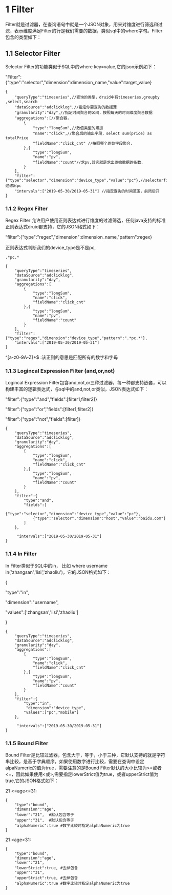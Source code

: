 # 1 Filter

Filter就是过滤器，在查询语句中就是一个JSON对象，用来对维度进行筛选和过滤，表示维度满足Filter的行是我们需要的数据，类似sql中的where字句。Filter包含的类型如下：

## 1.1 Selector Filter

Selector Filter的功能类似于SQL中的where key=value,它的json示例如下：

"Filter":{"type":"selector","dimension":dimension_name,"value":target_value}

```
{
    "queryType":"timeseries",//查询的类型，druid中有timeseries,groupby ,select,search
    "dataSource":"adclicklog",//指定你要查询的数据源
    "granularity":"day",//指定时间聚合的区间，按照每天的时间维度聚合数据
    "aggregations":[//聚合器，
        {
            "type":"longSum",//数值类型的累加
            "name":"click",//聚合后的输出字段，select sum(price) as totalPrice
            "fieldName":"click_cnt" //按照哪个原始字段聚合，
        },{
            "type":"longSum",
            "name":"pv",
            "fieldName":"count"//求pv,其实就是求出原始数据的条数，
        }
    ],
    "filter":{"type":"selector","dimension":"device_type","value":"pc"},//selectorfilter过滤出pc
    "intervals":["2019-05-30/2019-05-31"] //指定查询的时间范围，前闭后开
}
```

### 1.1.2 Regex Filter

Regex Filter 允许用户使用正则表达式进行维度的过滤筛选，任何java支持的标准正则表达式druid都支持，它的JSON格式如下：

“filter":{"type":"regex","dimension":dimension_name,"pattern":regex}

正则表达式判断我们的device_type是不是pc,

```
.*pc.*
```

```
{
    "queryType":"timeseries",
    "dataSource":"adclicklog",
    "granularity":"day",
    "aggregations":[
        {
            "type":"longSum",
            "name":"click",
            "fieldName":"click_cnt"
        },{
            "type":"longSum",
            "name":"pv",
            "fieldName":"count"
        }
    ],
    "filter":{"type":"regex","dimension":"device_type","pattern":".*pc.*"},
    "intervals":["2019-05-30/2019-05-31"]
}
```

^[a-z0-9A-Z]+$ :该正则的意思是匹配所有的数字和字母

### 1.1.3 Logincal Expression Filter (and,or,not)

Logincal Expression Filter包含and,not,or三种过滤器，每一种都支持嵌套，可以构建丰富的逻辑表达式，与sql中的and,not,or类似，JSON表达式如下：

"filter":{"type":"and","fields":[filter1,filter2]}

"filter":{"type":"or","fields":[filter1,filter2]}

"filter":{"type":"not","fields":[filter]}

```
{
    "queryType":"timeseries",
    "dataSource":"adclicklog",
    "granularity":"day",
    "aggregations":[
        {
            "type":"longSum",
            "name":"click",
            "fieldName":"click_cnt"
        },{
            "type":"longSum",
            "name":"pv",
            "fieldName":"count"
        }
    ],
    "filter":{
        "type":"and",
        "fields":[
            {"type":"selector","dimension":"device_type","value":"pc"},
            {"type":"selector","dimension":"host","value":"baidu.com"}
        ]
    },
    
     "intervals":["2019-05-30/2019-05-31"]
}
```



### 1.1.4 In Filter

In Filter类似于SQL中的in， 比如 where username in('zhangsan','lisi','zhaoliu')，它的JSON格式如下：

{

"type":"in",

"dimension":"username",

"values":['zhangsan','lisi','zhaoliu']

}

```
{
    "queryType":"timeseries",
    "dataSource":"adclicklog",
    "granularity":"day",
    "aggregations":[
        {
            "type":"longSum",
            "name":"click",
            "fieldName":"click_cnt"
        },{
            "type":"longSum",
            "name":"pv",
            "fieldName":"count"
        }
    ],
    "filter":{
        "type":"in",
         "dimension":"device_type",
        "values":["pc","mobile"]
    },

     "intervals":["2019-05-30/2019-05-31"]
}
```



### 1.1.5 Bound Filter

Bound Filter是比较过滤器，包含大于，等于，小于三种，它默认支持的就是字符串比较，是基于字典顺序，如果使用数字进行比较，需要在查询中设定alpaNumeric的值为true，需要注意的是Bound Filter默认的大小比较为>=或者<=，因此如果使用<或>,需要指定lowerStrict值为true，或者upperStrict值为true,它的JSON格式如下：

21 <=age<=31:
``` 
{
    "type":"bound",
    "dimension":"age",
    "lower":"21",  #默认包含等于
    "upper":"31",  #默认包含等于
    "alphaNumeric":true #数字比较时指定alphaNumeric为true
}
```

21 <age<31:
``` 
{
    "type":"bound",
    "dimension":"age",
    "lower":"21",  
    "lowerStrict":true,	#去掉包含
    "upper":"31",  
    "upperStrict":true,	#去掉包含
    "alphaNumeric":true #数字比较时指定alphaNumeric为true
}
```